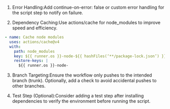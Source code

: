 1. Error Handling:Add continue-on-error: false or custom error handling for the script step to notify on failure.
2. Dependency Caching:Use actions/cache for node_modules to improve speed and efficiency.

```yaml
- name: Cache node modules
  uses: actions/cache@v4
  with:
    path: node_modules
    key: ${{ runner.os }}-node-${{ hashFiles(‘**/package-lock.json’) }}
    restore-keys: |
      ${{ runner.os }}-node-
```
 3. Branch Targeting:Ensure the workflow only pushes to the intended branch (trunk). Optionally, add a check to avoid accidental pushes to other branches.
4. Test Step (Optional):Consider adding a test step after installing dependencies to verify the environment before running the script.
